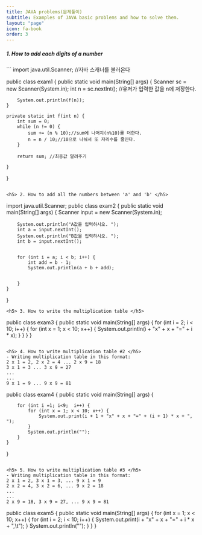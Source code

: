 ```yaml
---
title: JAVA problems(문제풀이)
subtitle: Examples of JAVA basic problems and how to solve them.
layout: "page"
icon: fa-book
order: 3
---
```


<h5>1.  How to add each digits of a number  </h5>
```
import java.util.Scanner; //자바 스캐너를 불러온다

public class exam1 {
    public static void main(String[] args) {
        Scanner sc = new Scanner(System.in);
        int n = sc.nextInt(); //유저가 입력한 값을 n에 저장한다.

        System.out.println(f(n));
    }

    private static int f(int n) {
        int sum = 0;
        while (n != 0) {
            sum += (n % 10);//sum에 나머지(n%10)를 더한다.
            n = n / 10;//10으로 나눠서 또 자리수를 줄인다.
        }

        return sum; //최종값 알려주기

    }
}
```  

<h5> 2. How to add all the numbers between 'a' and 'b' </h5> 

```
import java.util.Scanner;
public class exam2 {
    public static void main(String[] args) {
        Scanner input = new Scanner(System.in);

        System.out.println("A값을 입력하시오. ");
        int a = input.nextInt();
        System.out.println("B값을 입력하시오. ");
        int b = input.nextInt();


        for (int i = a; i < b; i++) {
            int add = b - 1;
            System.out.println(a + b + add);


        }
    }
}
```  
<h5> 3. How to write the multiplication table </h5>

```  
public class exam3 {
    public static void main(String[] args) {
        for (int i = 2; i < 10; i++) {
            for (int x = 1; x < 10; x++) {
                System.out.println(i + "x" + x + "=" + i * x);
            }
        }
    }
}
```  

<h5> 4. How to write multiplication table #2 </h5> 
- Writing multiplication table in this format:
2 x 1 = 2, 2 x 2 = 4 ... 2 x 9 = 18  
3 x 1 = 3 ... 3 x 9 = 27  
...   
...  
9 x 1 = 9 ... 9 x 9 = 81  

```  
public class exam4 {
    public static void main(String[] args) {

        for (int i =1; i<9;  i++) {
            for (int x = 1; x < 10; x++) {
                System.out.print(i + 1 + "x" + x + "=" + (i + 1) * x + ", ");
            }
            System.out.println("");
        }
    }
}
```  

<h5> 5. How to write multiplication table #3 </h5> 
- Writing multiplication table in this format:
2 x 1 = 2, 3 x 1 = 3, ... 9 x 1 = 9  
2 x 2 = 4, 3 x 2 = 6, ... 9 x 2 = 18  
...  
...  
2 x 9 = 18, 3 x 9 = 27, ... 9 x 9 = 81

```   
public class exam5 {
    public static void main(String[] args) {
        for (int x = 1; x < 10; x++) {
            for (int i = 2; i < 10; i++) {
                System.out.print(i + "x" + x + "=" + i * x + ",\t");
            }
            System.out.println("");
        }
    }
}
```  